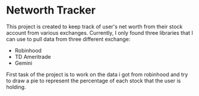 # Networth Tracker
 
This project is created to keep track of user's net worth from their stock account from various exchanges.
Currently, I only found three libraries that I can use to pull data from three different exchange: 
 * Robinhood
 * TD Ameritrade
 * Gemini 

First task of the project is to work on the data i got from robinhood and try to draw a pie to represent the percentage of each stock that the user is holding.

